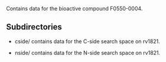 Contains data for the bioactive compound F0550-0004.

## Subdirectories

- cside/ contains data for the C-side search space on rv1821.

- nside/ contains data for the N-side search space on rv1821.

